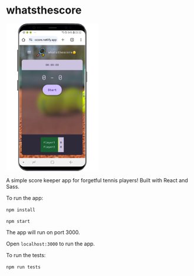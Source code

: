 # whatsthescore

<img src="https://raw.githubusercontent.com/tabrezakhtar/whatsthescore-web/refs/heads/master/public/whatsthescore2025.png" alt="Image of tennis app" height="400px"/>

A simple score keeper app for forgetful tennis players!  Built with React and Sass.

To run the app:

`npm install`

`npm start`

The app will run on port 3000.

Open `localhost:3000` to run the app.

To run the tests:

`npm run tests`
